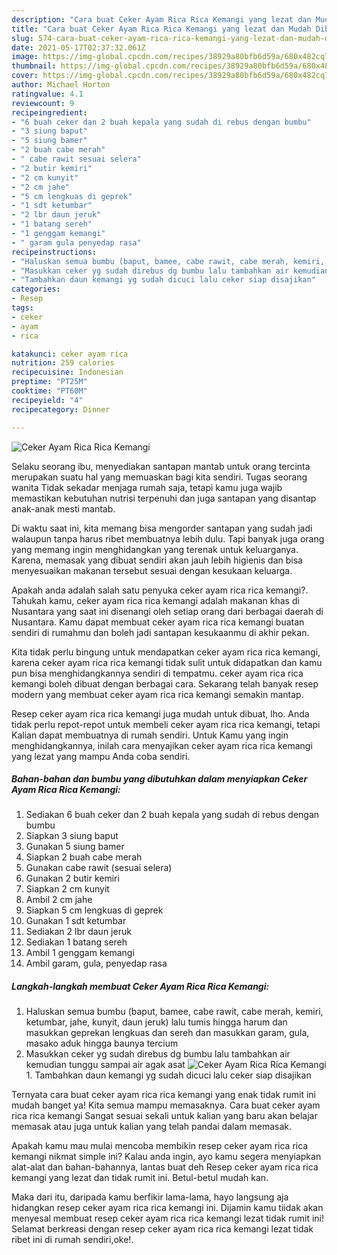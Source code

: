 ```yaml
---
description: "Cara buat Ceker Ayam Rica Rica Kemangi yang lezat dan Mudah Dibuat"
title: "Cara buat Ceker Ayam Rica Rica Kemangi yang lezat dan Mudah Dibuat"
slug: 574-cara-buat-ceker-ayam-rica-rica-kemangi-yang-lezat-dan-mudah-dibuat
date: 2021-05-17T02:37:32.061Z
image: https://img-global.cpcdn.com/recipes/38929a80bfb6d59a/680x482cq70/ceker-ayam-rica-rica-kemangi-foto-resep-utama.jpg
thumbnail: https://img-global.cpcdn.com/recipes/38929a80bfb6d59a/680x482cq70/ceker-ayam-rica-rica-kemangi-foto-resep-utama.jpg
cover: https://img-global.cpcdn.com/recipes/38929a80bfb6d59a/680x482cq70/ceker-ayam-rica-rica-kemangi-foto-resep-utama.jpg
author: Michael Horton
ratingvalue: 4.1
reviewcount: 9
recipeingredient:
- "6 buah ceker dan 2 buah kepala yang sudah di rebus dengan bumbu"
- "3 siung baput"
- "5 siung bamer"
- "2 buah cabe merah"
- " cabe rawit sesuai selera"
- "2 butir kemiri"
- "2 cm kunyit"
- "2 cm jahe"
- "5 cm lengkuas di geprek"
- "1 sdt ketumbar"
- "2 lbr daun jeruk"
- "1 batang sereh"
- "1 genggam kemangi"
- " garam gula penyedap rasa"
recipeinstructions:
- "Haluskan semua bumbu (baput, bamee, cabe rawit, cabe merah, kemiri, ketumbar, jahe, kunyit, daun jeruk) lalu tumis hingga harum dan masukkan geprekan lengkuas dan sereh dan masukkan garam, gula, masako aduk hingga baunya tercium"
- "Masukkan ceker yg sudah direbus dg bumbu lalu tambahkan air kemudian tunggu sampai air agak asat"
- "Tambahkan daun kemangi yg sudah dicuci lalu ceker siap disajikan"
categories:
- Resep
tags:
- ceker
- ayam
- rica

katakunci: ceker ayam rica 
nutrition: 259 calories
recipecuisine: Indonesian
preptime: "PT25M"
cooktime: "PT60M"
recipeyield: "4"
recipecategory: Dinner

---
```



![Ceker Ayam Rica Rica Kemangi](https://img-global.cpcdn.com/recipes/38929a80bfb6d59a/680x482cq70/ceker-ayam-rica-rica-kemangi-foto-resep-utama.jpg)

Selaku seorang ibu, menyediakan santapan mantab untuk orang tercinta merupakan suatu hal yang memuaskan bagi kita sendiri. Tugas seorang  wanita Tidak sekadar menjaga rumah saja, tetapi kamu juga wajib memastikan kebutuhan nutrisi terpenuhi dan juga santapan yang disantap anak-anak mesti mantab.

Di waktu  saat ini, kita memang bisa mengorder santapan yang sudah jadi walaupun tanpa harus ribet membuatnya lebih dulu. Tapi banyak juga orang yang memang ingin menghidangkan yang terenak untuk keluarganya. Karena, memasak yang dibuat sendiri akan jauh lebih higienis dan bisa menyesuaikan makanan tersebut sesuai dengan kesukaan keluarga. 



Apakah anda adalah salah satu penyuka ceker ayam rica rica kemangi?. Tahukah kamu, ceker ayam rica rica kemangi adalah makanan khas di Nusantara yang saat ini disenangi oleh setiap orang dari berbagai daerah di Nusantara. Kamu dapat membuat ceker ayam rica rica kemangi buatan sendiri di rumahmu dan boleh jadi santapan kesukaanmu di akhir pekan.

Kita tidak perlu bingung untuk mendapatkan ceker ayam rica rica kemangi, karena ceker ayam rica rica kemangi tidak sulit untuk didapatkan dan kamu pun bisa menghidangkannya sendiri di tempatmu. ceker ayam rica rica kemangi boleh dibuat dengan berbagai cara. Sekarang telah banyak resep modern yang membuat ceker ayam rica rica kemangi semakin mantap.

Resep ceker ayam rica rica kemangi juga mudah untuk dibuat, lho. Anda tidak perlu repot-repot untuk membeli ceker ayam rica rica kemangi, tetapi Kalian dapat membuatnya di rumah sendiri. Untuk Kamu yang ingin menghidangkannya, inilah cara menyajikan ceker ayam rica rica kemangi yang lezat yang mampu Anda coba sendiri.

<!--inarticleads1-->

##### Bahan-bahan dan bumbu yang dibutuhkan dalam menyiapkan Ceker Ayam Rica Rica Kemangi:

1. Sediakan 6 buah ceker dan 2 buah kepala yang sudah di rebus dengan bumbu
1. Siapkan 3 siung baput
1. Gunakan 5 siung bamer
1. Siapkan 2 buah cabe merah
1. Gunakan  cabe rawit (sesuai selera)
1. Gunakan 2 butir kemiri
1. Siapkan 2 cm kunyit
1. Ambil 2 cm jahe
1. Siapkan 5 cm lengkuas di geprek
1. Gunakan 1 sdt ketumbar
1. Sediakan 2 lbr daun jeruk
1. Sediakan 1 batang sereh
1. Ambil 1 genggam kemangi
1. Ambil  garam, gula, penyedap rasa




<!--inarticleads2-->

##### Langkah-langkah membuat Ceker Ayam Rica Rica Kemangi:

1. Haluskan semua bumbu (baput, bamee, cabe rawit, cabe merah, kemiri, ketumbar, jahe, kunyit, daun jeruk) lalu tumis hingga harum dan masukkan geprekan lengkuas dan sereh dan masukkan garam, gula, masako aduk hingga baunya tercium
1. Masukkan ceker yg sudah direbus dg bumbu lalu tambahkan air kemudian tunggu sampai air agak asat
<img src="//assets-global.cpcdn.com/assets/icons/button_play-2c75c40dde080a61004c1f40b05d8f140eaff45d7e9e6481dc71c63d2e7c4909.png" alt="Ceker Ayam Rica Rica Kemangi">1. Tambahkan daun kemangi yg sudah dicuci lalu ceker siap disajikan




Ternyata cara buat ceker ayam rica rica kemangi yang enak tidak rumit ini mudah banget ya! Kita semua mampu memasaknya. Cara buat ceker ayam rica rica kemangi Sangat sesuai sekali untuk kalian yang baru akan belajar memasak atau juga untuk kalian yang telah pandai dalam memasak.

Apakah kamu mau mulai mencoba membikin resep ceker ayam rica rica kemangi nikmat simple ini? Kalau anda ingin, ayo kamu segera menyiapkan alat-alat dan bahan-bahannya, lantas buat deh Resep ceker ayam rica rica kemangi yang lezat dan tidak rumit ini. Betul-betul mudah kan. 

Maka dari itu, daripada kamu berfikir lama-lama, hayo langsung aja hidangkan resep ceker ayam rica rica kemangi ini. Dijamin kamu tiidak akan menyesal membuat resep ceker ayam rica rica kemangi lezat tidak rumit ini! Selamat berkreasi dengan resep ceker ayam rica rica kemangi lezat tidak ribet ini di rumah sendiri,oke!.

